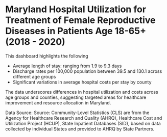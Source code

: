 # Maryland Hospital Utilization for Treatment of Female Reproductive Diseases in Patients Age 18-65+ (2018 - 2020)

This dashboard highlights the following
- Average length of stay: ranging from 1.9 to 9.3 days
- Discharge rates per 100,000 population between 39.5 and 130.1 across different age groups
- Significant variations in average hospital costs per stay by county

The data underscores differences in hospital utilization and costs across age groups and counties, suggesting targeted areas for healthcare improvement and resource allocation in Maryland.

Data Source: Source: Community-Level Statistics (CLS) are from the Agency for Healthcare Research and Quality (AHRQ), Healthcare Cost and Utilization Project (HCUP), State Inpatient Databases (SID), based on data collected by individual States and provided to AHRQ by State Partners. 
